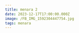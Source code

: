 ```yaml
---
title: menara 2
date: 2023-12-17T17:00:00.000Z
image: /FB_IMG_1592304447754.jpg
tags: menara
---
```


